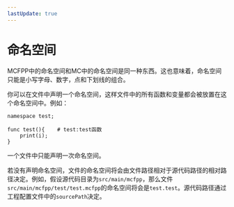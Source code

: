 ```yaml
---
lastUpdate: true
---
```


# 命名空间

MCFPP中的命名空间和MC中的命名空间是同一种东西。这也意味着，命名空间只能是小写字母、数字，点和下划线的组合。

你可以在文件中声明一个命名空间，这样文件中的所有函数和变量都会被放置在这个命名空间中。例如：

```mcfpp
namespace test;

func test(){    # test:test函数
    print(i);
}
```

一个文件中只能声明一次命名空间。

若没有声明命名空间，文件的命名空间将会由文件路径相对于源代码路径的相对路径决定。例如，假设源代码目录为`src/main/mcfpp`，那么文件`src/main/mcfpp/test/test.mcfpp`的命名空间将会是`test.test`。源代码路径通过工程配置文件中的`sourcePath`决定。
